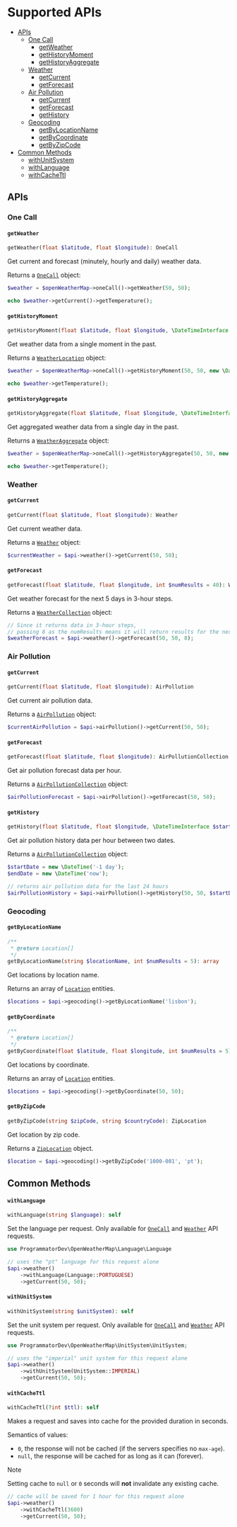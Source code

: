 # Supported APIs

- [APIs](#apis)
  - [One Call](#one-call)
    - [getWeather](#getweather)
    - [getHistoryMoment](#gethistorymoment)
    - [getHistoryAggregate](#gethistoryaggregate)
  - [Weather](#weather)
    - [getCurrent](#getcurrent)
    - [getForecast](#getforecast)
  - [Air Pollution](#air-pollution)
    - [getCurrent](#getcurrent-1)
    - [getForecast](#getforecast-1)
    - [getHistory](#gethistory)
  - [Geocoding](#geocoding)
    - [getByLocationName](#getbylocationname)
    - [getByCoordinate](#getbycoordinate)
    - [getByZipCode](#getbyzipcode)
- [Common Methods](#common-methods)
  - [withUnitSystem](#withunitsystem)
  - [withLanguage](#withlanguage)
  - [withCacheTtl](#withcachettl)

## APIs

### One Call

#### `getWeather`

```php
getWeather(float $latitude, float $longitude): OneCall
```

Get current and forecast (minutely, hourly and daily) weather data.

Returns a [`OneCall`](05-entities.md#onecall) object:

```php
$weather = $openWeatherMap->oneCall()->getWeather(50, 50);

echo $weather->getCurrent()->getTemperature();
```

#### `getHistoryMoment`

```php
getHistoryMoment(float $latitude, float $longitude, \DateTimeInterface $dateTime): WeatherLocation
```

Get weather data from a single moment in the past.

Returns a [`WeatherLocation`](05-entities.md#weatherlocation) object:

```php
$weather = $openWeatherMap->oneCall()->getHistoryMoment(50, 50, new \DateTime('2023-01-01 12:00:00'));

echo $weather->getTemperature();
```

#### `getHistoryAggregate`

```php
getHistoryAggregate(float $latitude, float $longitude, \DateTimeInterface $date): WeatherAggregate
```

Get aggregated weather data from a single day in the past.

Returns a [`WeatherAggregate`](05-entities.md#weatheraggregate) object:

```php
$weather = $openWeatherMap->oneCall()->getHistoryAggregate(50, 50, new \DateTime('1985-07-19'));

echo $weather->getTemperature();
```

### Weather

#### `getCurrent`

```php
getCurrent(float $latitude, float $longitude): Weather
```

Get current weather data.

Returns a [`Weather`](05-entities.md#weather-2) object:

```php
$currentWeather = $api->weather()->getCurrent(50, 50);
```

#### `getForecast`

```php
getForecast(float $latitude, float $longitude, int $numResults = 40): WeatherCollection
```

Get weather forecast for the next 5 days in 3-hour steps.

Returns a [`WeatherCollection`](05-entities.md#weathercollection) object:

```php
// Since it returns data in 3-hour steps,
// passing 8 as the numResults means it will return results for the next 24 hours
$weatherForecast = $api->weather()->getForecast(50, 50, 8);
```

### Air Pollution

#### `getCurrent`

```php
getCurrent(float $latitude, float $longitude): AirPollution
```

Get current air pollution data.

Returns a [`AirPollution`](05-entities.md#airpollution) object:

```php
$currentAirPollution = $api->airPollution()->getCurrent(50, 50);
```

#### `getForecast`

```php
getForecast(float $latitude, float $longitude): AirPollutionCollection
```

Get air pollution forecast data per hour.

Returns a [`AirPollutionCollection`](05-entities.md#airpollutioncollection) object:

```php
$airPollutionForecast = $api->airPollution()->getForecast(50, 50);
```

#### `getHistory`

```php
getHistory(float $latitude, float $longitude, \DateTimeInterface $startDate, \DateTimeInterface $endDate): AirPollutionCollection
```

Get air pollution history data per hour between two dates.

Returns a [`AirPollutionCollection`](05-entities.md#airpollutioncollection) object:

```php
$startDate = new \DateTime('-1 day');
$endDate = new \DateTime('now');

// returns air pollution data for the last 24 hours
$airPollutionHistory = $api->airPollution()->getHistory(50, 50, $startDate, $endDate);
```

### Geocoding

#### `getByLocationName`

```php
/**
 * @return Location[]
 */
getByLocationName(string $locationName, int $numResults = 5): array
```

Get locations by location name. 

Returns an array of [`Location`](05-entities.md#location) entities.

```php
$locations = $api->geocoding()->getByLocationName('lisbon');
```

#### `getByCoordinate`

```php
/**
 * @return Location[]
 */
getByCoordinate(float $latitude, float $longitude, int $numResults = 5): array
```

Get locations by coordinate. 

Returns an array of [`Location`](05-entities.md#location) entities.

```php
$locations = $api->geocoding()->getByCoordinate(50, 50);
```

#### `getByZipCode`

```php
getByZipCode(string $zipCode, string $countryCode): ZipLocation
```

Get location by zip code. 

Returns a [`ZipLocation`](05-entities.md#ziplocation) object.

```php
$location = $api->geocoding()->getByZipCode('1000-001', 'pt');
```

## Common Methods

#### `withLanguage`

```php
withLanguage(string $language): self
```

Set the language per request. 
Only available for [`OneCall`](#one-call) and [`Weather`](#weather) API requests.

```php
use ProgrammatorDev\OpenWeatherMap\Language\Language

// uses the "pt" language for this request alone
$api->weather()
    ->withLanguage(Language::PORTUGUESE)
    ->getCurrent(50, 50);
```

#### `withUnitSystem`

```php
withUnitSystem(string $unitSystem): self
```

Set the unit system per request.
Only available for [`OneCall`](#one-call) and [`Weather`](#weather) API requests.

```php
use ProgrammatorDev\OpenWeatherMap\UnitSystem\UnitSystem;

// uses the "imperial" unit system for this request alone
$api->weather()
    ->withUnitSystem(UnitSystem::IMPERIAL)
    ->getCurrent(50, 50);
```

#### `withCacheTtl`

```php
withCacheTtl(?int $ttl): self
```

Makes a request and saves into cache for the provided duration in seconds. 

Semantics of values:
- `0`, the response will not be cached (if the servers specifies no `max-age`).
- `null`, the response will be cached for as long as it can (forever).

> [!NOTE]
> Setting cache to `null` or `0` seconds will **not** invalidate any existing cache.

[//]: # (Check the [Cache TTL]&#40;02-configuration.md#cache-ttl&#41; section for more information regarding default values.)

[//]: # (Available for all APIs if `cache` is enabled in the [configuration]&#40;02-configuration.md#cache&#41;.)

```php
// cache will be saved for 1 hour for this request alone
$api->weather()
    ->withCacheTtl(3600)
    ->getCurrent(50, 50);
```